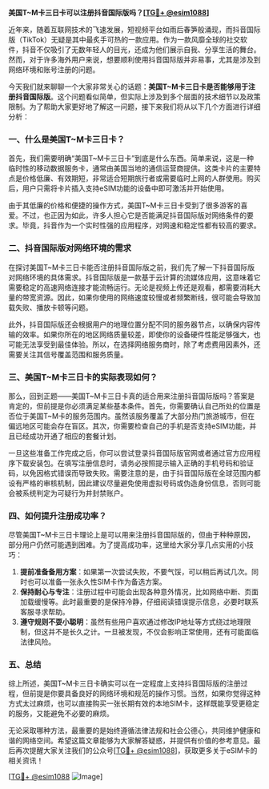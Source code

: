 **美国T~M卡三日卡可以注册抖音国际版吗？[[TG💪+ @esim1088](https://t.me/s/esim1088)]**

近年来，随着互联网技术的飞速发展，短视频平台如雨后春笋般涌现，而抖音国际版（TikTok）无疑是其中最炙手可热的一款应用。作为一款风靡全球的社交软件，抖音不仅吸引了无数年轻人的目光，还成为他们展示自我、分享生活的舞台。然而，对于许多海外用户来说，想要顺利使用抖音国际版并非易事，尤其是涉及到网络环境和账号注册的问题。

今天我们就来聊聊一个大家非常关心的话题：**美国T~M卡三日卡是否能够用于注册抖音国际版**。这个问题看似简单，但实际上涉及到多个层面的技术细节以及政策限制。为了帮助大家更好地了解这一问题，接下来我们将从以下几个方面进行详细分析：

### 一、什么是美国T~M卡三日卡？

首先，我们需要明确“美国T~M卡三日卡”到底是什么东西。简单来说，这是一种临时性的移动数据服务卡，通常由美国当地的通信运营商提供。这类卡片的主要特点是价格低廉、有效期短，非常适合短期旅行者或需要临时上网的人群使用。购买后，用户只需将卡片插入支持eSIM功能的设备中即可激活并开始使用。

由于其低廉的价格和便捷的操作方式，美国T~M卡三日卡受到了很多游客的喜爱。不过，也正因为如此，许多人担心它是否能满足抖音国际版对网络条件的要求。毕竟，抖音作为一个实时性强的应用程序，对网速和稳定性都有较高的要求。

### 二、抖音国际版对网络环境的需求

在探讨美国T~M卡三日卡能否注册抖音国际版之前，我们先了解一下抖音国际版对网络环境的具体需求。抖音国际版是一款基于云计算的流媒体应用，这意味着它需要稳定的高速网络连接才能流畅运行。无论是视频上传还是观看，都需要消耗大量的带宽资源。因此，如果你使用的网络速度较慢或者频繁断线，很可能会导致加载失败、播放卡顿等问题。

此外，抖音国际版还会根据用户的地理位置分配不同的服务器节点，以确保内容传输的效率。如果你所在的地区网络质量较差，即使你的设备硬件性能足够强大，也可能无法享受到最佳体验。所以，在选择网络服务商时，除了考虑费用因素外，还需要关注其信号覆盖范围和服务质量。

### 三、美国T~M卡三日卡的实际表现如何？

那么，回到正题——美国T~M卡三日卡真的适合用来注册抖音国际版吗？答案是肯定的，但前提是你必须满足某些基本条件。首先，你需要确认自己所处的位置是否位于美国T~M卡的服务范围内。虽然该服务覆盖了大部分热门旅游城市，但在偏远地区可能会存在盲区。其次，你需要检查自己的手机是否支持eSIM功能，并且已经成功开通了相应的套餐计划。

一旦这些准备工作完成之后，你可以尝试登录抖音国际版官网或者通过官方应用程序下载安装包。在填写注册信息时，请务必按照提示输入正确的手机号码和验证码，以免因格式错误而导致失败。需要注意的是，由于抖音国际版在全球范围内都设有严格的审核机制，因此建议尽量避免使用虚拟号码或伪造身份信息，否则可能会被系统判定为可疑行为并封禁账户。

### 四、如何提升注册成功率？

尽管美国T~M卡三日卡理论上是可以用来注册抖音国际版的，但由于种种原因，部分用户仍然可能遇到困难。为了提高成功率，这里给大家分享几点实用的小技巧：

1. **提前准备备用方案**：如果第一次尝试失败，不要气馁，可以稍后再试几次。同时也可以准备一张永久性SIM卡作为备选方案。
2. **保持耐心与专注**：注册过程中可能会出现各种意外情况，比如网络中断、页面加载缓慢等。此时最重要的是保持冷静，仔细阅读错误提示信息，必要时联系客服寻求帮助。
3. **遵守规则不耍小聪明**：虽然有些用户喜欢通过修改IP地址等方式绕过地理限制，但这并不是长久之计。一旦被发现，不仅会影响正常使用，还有可能面临法律风险。

### 五、总结

综上所述，美国T~M卡三日卡确实可以在一定程度上支持抖音国际版的注册过程，但前提是你要具备良好的网络环境和规范的操作习惯。当然，如果你觉得这种方式太过麻烦，也可以直接购买一张长期有效的本地SIM卡，这样既能享受更稳定的服务，又能避免不必要的麻烦。

无论采取哪种方法，最重要的是始终遵循法律法规和社会公德心，共同维护健康和谐的网络空间。希望这篇文章能够为大家解答疑惑，并提供有价值的参考意见。最后再次提醒大家关注我们的公众号[[TG💪+ @esim1088](https://t.me/s/esim1088)]，获取更多关于eSIM卡的相关资讯！

[[TG💪+ @esim1088](https://t.me/s/esim1088) ![Image](https://i.postimg.cc/4NQfJmqS/Snipaste-2025-05-13-00-14-12.png)]